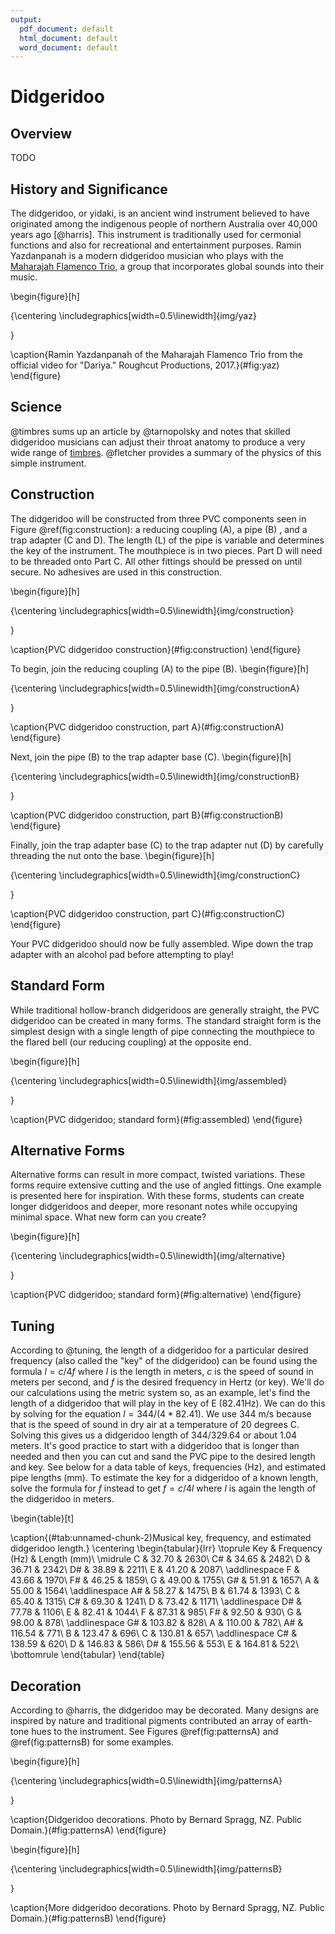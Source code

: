 ```yaml
---
output:
  pdf_document: default
  html_document: default
  word_document: default
---
```


# Didgeridoo 

## Overview
TODO

## History and Significance
The didgeridoo, or yidaki, is an ancient wind instrument believed to have originated among the indigenous people of northern Australia over 40,000 years ago [@harris]. This instrument is traditionally used for cermonial functions and also for recreational and entertainment purposes. Ramin Yazdanpanah is a modern didgeridoo musician who plays with the [Maharajah Flamenco Trio](https://www.mftrio.com/), a group that incorporates global sounds into their music. 

\begin{figure}[h]

{\centering \includegraphics[width=0.5\linewidth]{img/yaz} 

}

\caption{Ramin Yazdanpanah of the Maharajah Flamenco Trio from the official video for "Dariya." Roughcut Productions, 2017.}(\#fig:yaz)
\end{figure}

## Science
@timbres sums up an article by @tarnopolsky and notes that skilled didgeridoo musicians can adjust their throat anatomy to produce a very wide range of [timbres](https://en.wikipedia.org/wiki/Timbre). @fletcher provides a summary of the physics of this simple instrument. 

## Construction
The didgeridoo will be constructed from three PVC components seen in Figure \@ref(fig:construction): a reducing coupling (A), a pipe (B) , and a trap adapter (C and D). The length (L) of the pipe is variable and determines the key of the instrument. The mouthpiece is in two pieces. Part D will need to be threaded onto Part C. All other fittings should be pressed on until secure. No adhesives are used in this construction.

\begin{figure}[h]

{\centering \includegraphics[width=0.5\linewidth]{img/construction} 

}

\caption{PVC didgeridoo construction}(\#fig:construction)
\end{figure}

To begin, join the reducing coupling (A) to the pipe (B).
\begin{figure}[h]

{\centering \includegraphics[width=0.5\linewidth]{img/constructionA} 

}

\caption{PVC didgeridoo construction, part A}(\#fig:constructionA)
\end{figure}

Next, join the pipe (B) to the trap adapter base (C).
\begin{figure}[h]

{\centering \includegraphics[width=0.5\linewidth]{img/constructionB} 

}

\caption{PVC didgeridoo construction, part B}(\#fig:constructionB)
\end{figure}

Finally, join the trap adapter base (C) to the trap adapter nut (D) by carefully threading the nut onto the base.
\begin{figure}[h]

{\centering \includegraphics[width=0.5\linewidth]{img/constructionC} 

}

\caption{PVC didgeridoo construction, part C}(\#fig:constructionC)
\end{figure}

Your PVC didgeridoo should now be fully assembled. Wipe down the trap adapter with an alcohol pad before attempting to play!

## Standard Form
While traditional hollow-branch didgeridoos are generally straight, the PVC didgeridoo can be created in many forms. The standard straight form is the simplest design with a single length of pipe connecting the mouthpiece to the flared bell (our reducing coupling) at the opposite end.

\begin{figure}[h]

{\centering \includegraphics[width=0.5\linewidth]{img/assembled} 

}

\caption{PVC didgeridoo; standard form}(\#fig:assembled)
\end{figure}

## Alternative Forms
Alternative forms can result in more compact, twisted variations. These forms require extensive cutting and the use of angled fittings. One example is presented here for inspiration. With these forms, students can create longer didgeridoos and deeper, more resonant notes while occupying minimal space. What new form can you create?

\begin{figure}[h]

{\centering \includegraphics[width=0.5\linewidth]{img/alternative} 

}

\caption{PVC didgeridoo; standard form}(\#fig:alternative)
\end{figure}

## Tuning
According to @tuning, the length of a didgeridoo for a particular desired frequency (also called the "key" of the didgeridoo) can be found using the formula $l = c/4f$ where $l$ is the length in meters, $c$ is the speed of sound in meters per second, and $f$ is the desired frequency in Hertz (or key). We'll do our calculations using the metric system so, as an example, let's find the length of a didgeridoo that will play in the key of E (82.41Hz). We can do this by solving for the equation $l = 344/(4*82.41)$. We use 344 m/s because that is the speed of sound in dry air at a temperature of 20 degrees C. Solving this gives us a didgeridoo length of $344/329.64$ or about 1.04 meters. It's good practice to start with a didgeridoo that is longer than needed and then you can cut and sand the PVC pipe to the desired length and key. See below for a data table of keys, frequencies (Hz), and estimated pipe lengths (mm). To estimate the key for a didgeridoo of a known length, solve the formula for $f$ instead to get $f = c/4l$ where $l$ is again the length of the didgeridoo in meters.  

\begin{table}[t]

\caption{(\#tab:unnamed-chunk-2)Musical key, frequency, and estimated didgeridoo length.}
\centering
\begin{tabular}{lrr}
\toprule
Key & Frequency (Hz) & Length (mm)\\
\midrule
C & 32.70 & 2630\\
C\# & 34.65 & 2482\\
D & 36.71 & 2342\\
D\# & 38.89 & 2211\\
E & 41.20 & 2087\\
\addlinespace
F & 43.66 & 1970\\
F\# & 46.25 & 1859\\
G & 49.00 & 1755\\
G\# & 51.91 & 1657\\
A & 55.00 & 1564\\
\addlinespace
A\# & 58.27 & 1475\\
B & 61.74 & 1393\\
C & 65.40 & 1315\\
C\# & 69.30 & 1241\\
D & 73.42 & 1171\\
\addlinespace
D\# & 77.78 & 1106\\
E & 82.41 & 1044\\
F & 87.31 & 985\\
F\# & 92.50 & 930\\
G & 98.00 & 878\\
\addlinespace
G\# & 103.82 & 828\\
A & 110.00 & 782\\
A\# & 116.54 & 771\\
B & 123.47 & 696\\
C & 130.81 & 657\\
\addlinespace
C\# & 138.59 & 620\\
D & 146.83 & 586\\
D\# & 155.56 & 553\\
E & 164.81 & 522\\
\bottomrule
\end{tabular}
\end{table}

## Decoration
According to @harris, the didgeridoo may be decorated. Many designs are inspired by nature and traditional pigments contributed an array of earth-tone hues to the instrument. See Figures \@ref(fig:patternsA) and \@ref(fig:patternsB) for some examples. 

\begin{figure}[h]

{\centering \includegraphics[width=0.5\linewidth]{img/patternsA} 

}

\caption{Didgeridoo decorations. Photo by Bernard Spragg, NZ. Public Domain.}(\#fig:patternsA)
\end{figure}

\begin{figure}[h]

{\centering \includegraphics[width=0.5\linewidth]{img/patternsB} 

}

\caption{More didgeridoo decorations. Photo by Bernard Spragg, NZ. Public Domain.}(\#fig:patternsB)
\end{figure}




